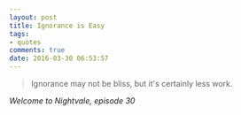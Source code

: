 ```yaml
---
layout: post
title: Ignorance is Easy
tags:
- quotes
comments: true
date: 2016-03-30 06:53:57
---
```


<blockquote class="big">Ignorance may not be bliss, but it's certainly less work.</blockquote>

<cite class="big">Welcome to Nightvale, episode 30</cite>


